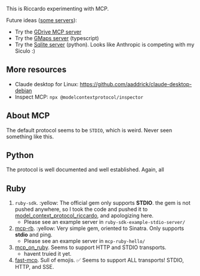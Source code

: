 This is Riccardo experimenting with MCP.

Future ideas ([some servers](https://modelcontextprotocol.io/examples#reference-implementations)):

* Try the [GDrive MCP server](https://github.com/modelcontextprotocol/servers/tree/main/src/gdrive)
* Try the [GMaps server](https://github.com/modelcontextprotocol/servers/tree/main/src/google-maps) (typescript)
* Try the [Sqlite server](https://github.com/modelcontextprotocol/servers/tree/main/src/sqlite) (python). Looks like Anthropic is competing with my Siculo :)

## More resources

* Claude desktop for Linux: https://github.com/aaddrick/claude-desktop-debian
* Inspect MCP: `npx @modelcontextprotocol/inspector`

## About MCP

The default protocol seems to be `STDIO`, which is weird. Never seen something like this.

## Python

The protocol is well documented and well established. Again, all

## Ruby

1. `ruby-sdk`. :yellow: The official gem only supports **STDIO**. the gem is not pushed anywhere, so I took the code and pushed it to
  [model_context_protocol_riccardo](https://rubygems.org/gems/model_context_protocol_riccardo), and apologizing here.
    * Please see an example server in `ruby-sdk-example-stdio-server/`
1. [mcp-rb](https://github.com/funwarioisii/mcp-rb). :yellow: Very simple gem, oriented to Sinatra. Only supports **stdio** and ping.
    * Please see an example server in `mcp-ruby-hello/`
2. [mcp_on_ruby](https://github.com/nagstler/mcp_on_ruby). Seems to support  HTTP and STDIO transports.
    * havent truied it yet.
3. [fast-mcp](https://github.com/yjacquin/fast-mcp). Sull of emojis. ✅ Seems to support ALL transports! STDIO, HTTP, and SSE.

